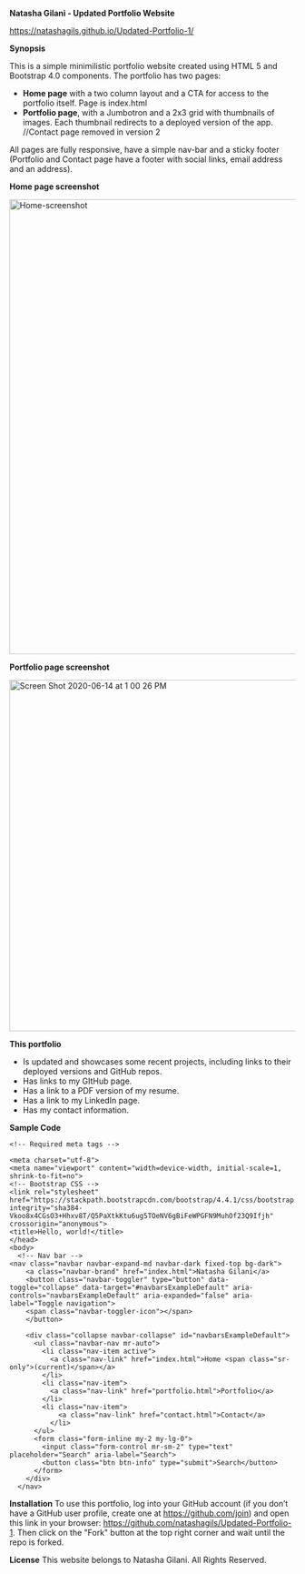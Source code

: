 **Natasha Gilani - Updated Portfolio Website** 

https://natashagils.github.io/Updated-Portfolio-1/

**Synopsis**

This is a simple minimilistic portfolio website created using HTML 5 and Bootstrap 4.0 components. The portfolio has two pages: 

* **Home page** with a two column layout and a CTA for access to the portfolio itself. Page is index.html
* **Portfolio page**, with a Jumbotron and a 2x3 grid with thumbnails of images. Each thumbnail redirects to a deployed version of the app. 
//Contact page removed in version 2

All pages are fully responsive, have a simple nav-bar and a sticky footer (Portfolio and Contact page have a footer with social links, email address and an address). 

**Home page screenshot** 


<img width="800" alt="Home-screenshot" src="https://user-images.githubusercontent.com/56641651/73613489-31d26500-45c4-11ea-9508-ec7f4640c8a3.png">


**Portfolio page screenshot** 


<img width="618" alt="Screen Shot 2020-06-14 at 1 00 26 PM" src="https://user-images.githubusercontent.com/56641651/84599308-077c9800-ae3f-11ea-903a-8c73fc9619f0.png">

**This portfolio** 
* Is updated and showcases some recent projects, including links to their deployed versions and GitHub repos. 
* Has links to my GItHub page.
* Has a link to a PDF version of my resume.
* Has a link to my LinkedIn page.
* Has my contact information. 


**Sample Code**


    <!-- Required meta tags -->
    
    <meta charset="utf-8">
    <meta name="viewport" content="width=device-width, initial-scale=1, shrink-to-fit=no">
    <!-- Bootstrap CSS -->
    <link rel="stylesheet" href="https://stackpath.bootstrapcdn.com/bootstrap/4.4.1/css/bootstrap.min.css" integrity="sha384-Vkoo8x4CGsO3+Hhxv8T/Q5PaXtkKtu6ug5TOeNV6gBiFeWPGFN9MuhOf23Q9Ifjh" crossorigin="anonymous">
    <title>Hello, world!</title>
    </head>
    <body>
      <!-- Nav bar -->
    <nav class="navbar navbar-expand-md navbar-dark fixed-top bg-dark">
        <a class="navbar-brand" href="index.html">Natasha Gilani</a>
        <button class="navbar-toggler" type="button" data-toggle="collapse" data-target="#navbarsExampleDefault" aria-controls="navbarsExampleDefault" aria-expanded="false" aria-label="Toggle navigation">
        <span class="navbar-toggler-icon"></span>
        </button>
      
        <div class="collapse navbar-collapse" id="navbarsExampleDefault">
          <ul class="navbar-nav mr-auto">
            <li class="nav-item active">
              <a class="nav-link" href="index.html">Home <span class="sr-only">(current)</span></a>
            </li>
            <li class="nav-item">
              <a class="nav-link" href="portfolio.html">Portfolio</a>
            </li>
            <li class="nav-item">
                <a class="nav-link" href="contact.html">Contact</a>
              </li>         
          </ul>
          <form class="form-inline my-2 my-lg-0">
            <input class="form-control mr-sm-2" type="text" placeholder="Search" aria-label="Search">
            <button class="btn btn-info" type="submit">Search</button>
          </form>
        </div>
      </nav>
  <!-- End Nav bar -->



**Installation**
To use this portfolio, log into your GitHub account (if you don’t have a GitHub user profile, create one at https://github.com/join) and open this link in your browser: https://github.com/natashagils/Updated-Portfolio-1. Then click on the "Fork" button at the top right corner and wait until the repo is forked. 

**License**
This website belongs to Natasha Gilani. All Rights Reserved. 
